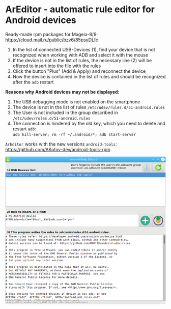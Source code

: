 # ArEditor - automatic rule editor for Android devices
Ready-made rpm packages for Mageia-8/9: https://cloud.mail.ru/public/bzv6/85psyDLfc

1. In the list of connected USB-Devices (1), find your device that is not recognized when working with ADB and select it with the mouse
2. If the device is not in the list of rules, the necessary line (2) will be offered to insert into the file with the rules
3. Click the button "Plus" (Add & Apply) and reconnect the device
4. Now the device is contained in the list of rules and should be recognized after the `adb` restart  

**Reasons why Android devices may not be displayed:**
1. The USB debugging mode is not enabled on the smartphone
2. The device is not in the list of rules `/etc/udev/rules.d/51-android.rules`
3. The User is not included in the group described in `/etc/udev/rules.d/51-android.rules`
4. The connection is hindered by the old key, which you need to delete and restart `adb`:  
`adb kill-server; rm -rf ~/.android/*; adb start-server`  

`ArEditor` works with the new versions `android-tools`: https://github.com/AKotov-dev/android-tools-rpm

![](https://github.com/AKotov-dev/areditor/blob/main/ScreenShot6.png)
